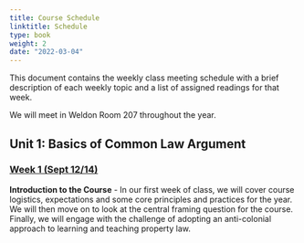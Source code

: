```yaml
---
title: Course Schedule
linktitle: Schedule
type: book
weight: 2
date: "2022-03-04"
---
```


This document contains the weekly class meeting schedule with a brief description of each weekly topic and a list of assigned readings for that week.

We will meet in Weldon Room 207 throughout the year. 

## Unit 1: Basics of Common Law Argument

### [Week 1 (Sept 12/14)](../../materials/week1)

**Introduction to the Course** - In our first week of class, we will cover course logistics, expectations and some core principles and practices for the year. We will then move on to look at the central framing question for the course. Finally, we will engage with the challenge of adopting an anti-colonial approach to learning and teaching property law. 

<!-- ### [Week 2 (Sept 19/21)](../../materials/week2)

**Patterns of Common Law Argument I** - We will undertake a close reading of our first case, *Harrison v Carswell*, from the perspective of the judges who seem to be engaged in a nuanced conversation and debate with one another. 

### [Week 3 (Sept 26/28)](../../materials/week3)

**Patterns of Common Law Argument II** - In this final week of Unit 1, we will continue to investigate patterns of common law argument in a second case: *Moore*.-->

<!--## Unit 2: Classical Common Law Thought

### [Week 4 (Oct 4/6)](../../readings/week4)

**Possession I** - This week, we begin to develop the historical thread of the course, starting with an introduction to the framework we will use to study property law as a aspect of political economy in Canada over the past few hundred years. Starting in the classical style of common law thought, we will read some of the liberal beginnings of possession in Locke and see their application to the seal fishery in Newfoundland in *Clift v Kane*.

### [Week 5 (Oct 18/20)](../../readings/week5)

**Possession II** - Building on our introduction to possession, we take up a case study of unclear land titles in African Nova Scotian communities. This case study will help us to see the significances of legal distinctions between possession and title, and link the liberal foundations of possession and competition to the context of systemic discrimination and anti-Black racism in Nova Scotia today. 

### [Week 6 (Oct 25/27)](../../readings/week6)

**Possession III** - In this portion of the course, we explore some of the bases of Aboriginal title and look at how common law courts in the classical mode interpreted Indigenous land rights from the perspective of possession. This week also introduces the distinction between the content of common law Aboriginal title and questions about Indigenous sovereignty and law-making authority. 

### [Week 7 (Nov 1/3)](../../readings/week7)

**Treaties and Indigenous Legal Orders** - We shift focus this week to move beyond the internal perspective of the common law, asking how such a shift can help us to move beyond classical courts' interpretations of the Peace and Friendship Treaties. This week also sets the stage for one of the most pressing questions in the area of Aboriginal rights and title and property more generally: how can we more fully and effectively pursue development of law within a multi-juridical landscape? 

### [Week 8 (Nov 15/17)](../../readings/week8)

**Exclusion I** - The course now moves away from a focus on possession and into one of the key "sticks" in the common law ownership bundle: the right to exclude. Our entry point in the law of nuisance, and specifically the question of remedy (injunction vs damages). 

### [Week 9 (Nov 22/24)](../../readings/week9)

**Exclusion II** - Our second set of topics on exclusion concerns the right to exclude the *state* (or other private parties under state sanction). This engages the concept of "expropriation" (or *eminent domain*) and the ways in which this concept challenges the classical division between private right and public control. 

### [Week 10 (Nov 29/Dec 1)](../../readings/week10)

**Alienation** - Our final topic for the term is the right to alienate (sell or other transfer) property and the degree to which restraints on alienation have been permitted or prohibited by common law courts. 

## Unit 3: Modern Common Law Thought

### [Week 11 (Jan 12)](../../readings/week11)

**Land Use Control I** - In our first class on the modern style of common law thought, we will return to the issue of expropriation to examine how the Canadian law on *de facto* takings emerged and developed. We will use the recent controversy around the Blue Mountain-Birch Cove Wilderness area in Halifax to ground our study of the legal issues and context. 

### [Week 12 (Jan 19)](../../readings/week12)

**Land Use Control II** - We continue to look at questions of land use control, this week from the perspective of the doctrine of *acquired rights*. The materials explore the question of whether acquired rights come from, and whether and how their scope can change over time.

### [Week 13 (Jan 26)](../../readings/week13)

**Homelessness and the Right to Shelter** - The right to shelter is an emerging constitutional right in Canada protected under section 7 of the *Charter*. It is a right that continues to evolve rapidly, alongside growing numbers of people experiencing chronic homelessness in Canadian cities. The ways in which the courts have constructed the right to shelter on an empirical basis linked to the availability of shelter options raises key questions about this type of heavy functionalist approach.

### [Week 14 (Feb 2)](../../readings/week14)

**Restrictive Covenants** - This week we look an another important dimensions of local land use control—this type from the perspective of "private" planning instruments in the form of restrictive covenants. We look at key requirements for creating valid covenant, and then turn to the common law's troubled history of using discriminatory covenants to exclude certain groups and the courts' use of the public policy doctrine as a response.

### [Week 15 (Feb 9)](../../readings/week15)

**Qualified Interests** - This week, we return to the doctrine of estates introduced in Week 10. Based on this prior material, we extend our terminology to classify and understand the different types of interests that may be created by *inter vivos* transfer or testamentary bequest. These aspects will then lead us back to our study of the public policy doctrine and its application to qualified interests. 

### [Week 16 (Feb 16)](../../readings/week16)

**Review** - A chance to pause the introduction of new material and review what we have covered so far in Unit 3.

### [Week 17 (Mar 2)](../../readings/week17)

**Reserve Lands** - This week we return to the materials on Indigenous land rights from Unit 2, picking up on the development of the doctrine of Aboriginal title and examining the specific structure and challenges associated with Indigenous peoples' property rights in reserve lands. 

## Unit 4: Contemporary Common Law Thought

### [Week 18 (Mar 9)](../../readings/week18)

**Back to Possession** - In order to introduce our final unit and the contemporary style of common law thought, we review the law on possession of both things and land and study its application in two recent cases. 



-->



